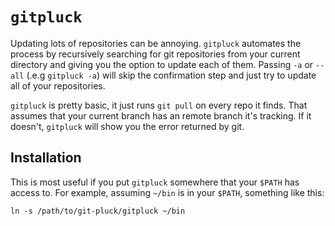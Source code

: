 # `gitpluck`

Updating lots of repositories can be annoying.  `gitpluck` automates the process by recursively searching for git repositories from your current directory and giving you the option to update each of them.  Passing `-a` or `--all` (.e.g `gitpluck -a`) will skip the confirmation step and just try to update all of your repositories.

`gitpluck` is pretty basic, it just runs `git pull` on every repo it finds.  That assumes that your current branch has an remote branch it's tracking.  If it doesn't, `gitpluck` will show you the error returned by git.

## Installation

This is most useful if you put `gitpluck` somewhere that your `$PATH` has access to.  For example, assuming `~/bin` is in your `$PATH`, something like this:

`ln -s /path/to/git-pluck/gitpluck ~/bin`